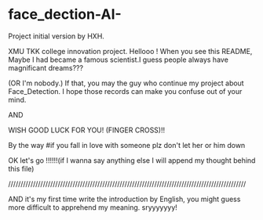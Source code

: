 # face_dection-AI-
Project initial version by HXH.

XMU TKK college innovation project.
Hellooo !
When you see this README,
Maybe I had became a famous scientist.I guess people always have magnificant dreams???

(OR I'm nobody.) 
If that, you may the guy who continue my project about Face_Detection.
I hope those records can make you confuse out of your mind.

AND

WISH GOOD LUCK FOR YOU!
(FINGER CROSS)!!

By the way #if you fall in love with someone plz don't let her or him down

OK let's go !!!!!!(if I wanna say anything else I will append my thought behind this file)

////////////////////////////////////////////////////////////////////////////////////////////////

AND it's my first time write the introduction by English,
you might guess more difficult to apprehend my meaning.
sryyyyyyy!
